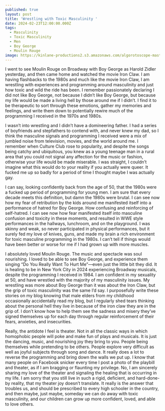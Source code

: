 ```yaml
---
published: true
layout: post
title: 'Wrestling with Toxic Masculinity '
date: 2024-02-23T12:00:00.000Z
tags:
  - Masculinity
  - Toxic Masculinity
  - Men
  - Boy George
  - Moulin Rouge
image: https://kinlane-productions2.s3.amazonaws.com/algorotoscope-master/copper-circuit-Kins-Album-Mom-2_0010.jpg
---
```

I went to see Moulin Rouge on Broadway with Boy George as Harold Zidler yesterday, and then came home and watched the movie Iron Claw. I am having flashbacks to the 1980s and much like the movie Iron Claw, I am wrestling with experiences and programming around masculinity and just how toxic and wild the ride has been. I remember passionately declaring I did not like Boy George, not because I didn’t like Boy George, but because my life would be made a living hell by those around me if I didn’t. I find it to be therapeutic to sort through these emotions, gather my memories and feelings, and write them down to potentially rewire much of the programming I received in the 1970s and 1980s.

I wasn’t into wrestling and I didn’t have a domineering father. I had a series of boyfriends and stepfathers to contend with, and never knew my dad, so I think the masculine signals and programming I received were a mix of jumbled noise from television, movies, and the world around me. I remember when Culture Club rose to popularity, and despite the songs being catchy and ubiquitous, you knew as a young teenage man in a rural area that you could not signal any affection for the music or fashion, otherwise your life would be made miserable. I was straight, I couldn’t imagine what this would do to your reality if you actually were queer. It fucked me up so badly for a period of time I thought maybe I was actually gay. 

I can say, looking confidently back from the age of 50, that the 1980s were a fucked up period of programming for young men. I am sure that every decade meets this definition, but damn the 1980s were brutal. I can see now how my fear of retribution by the kids around me manifested itself into a performance of hatred for Boy George. How confusing and reinforcing of self-hatred. I can see now how fear manifested itself into masculine confusion and toxicity in these moments, and resulted in WWE style performances in the hallways, lunchroom, and on the playground. I was skinny and weak, so never participated in physical performances, but it surely fed my love of knives, guns, and made my brain a rich environment for toxic masculine programming in the 1980s. I can’t tell if things would have been better or worse for me if I had grown up with more muscles. 

I absolutely loved Moulin Rouge. The music and spectacle was soul nourishing. I loved to be able to see Boy George, and experience them singing “Do You Really Want To Hurt Me”—even just the little bit they did. It is healing to be in New York City in 2024 experiencing Broadway musicals, despite the programming I received in 1984. I am confident in my sexuality at 50, and have wrestled with the majority of my masculinity issues. My wrestling was more about Boy George than it was about the Iron Claw, but the grip of toxic masculinity was the same I’d say. I purposefully write these stories on my blog knowing that male elders from my childhood occasionally accidentally read my blog, but I regularly shed tears thinking about the personal hell they live in because of the iron claw they are in the grip of. I don’t know how to help them see the sadness and misery they’ve signed themselves up for each day through regular reinforcement of their fears, anxieties, and insecurities.

Really, the antidote I feel is theater. Not in all the classic ways in which homophobic people will poke and make fun of plays and musicals. It is just the dancing, music, and nourishing joy they bring to you. People being themselves while pretending to be others. People explore very difficult as well as joyful subjects through song and dance. It really does a lot to reverse the programming and bring down the walls we put up. I know that many people on Facebook snicker every time I post a photo of the playbill and theater, as if I am bragging or flaunting my privilege. No, I am sincerely sharing my love of the theater and signaling the healing that is occurring in my life. I am sorry that you still live in such a rigid, deficient, and hard-done-by reality, that my theater joy doesn’t translate. It really is the answer that troubles us, and should be prescribed to every high schooler in the country, and then maybe, just maybe, someday we can do away with toxic masculinity, and our children can grow up more confident, loved, and able to love others.